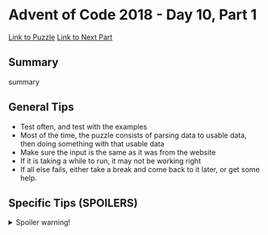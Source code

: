 # Advent of Code 2018 - Day 10, Part 1

[Link to Puzzle](https://adventofcode.com/2018/day/10)
[Link to Next Part](https://github.com/CodingAP/unofficial-aoc-syllabus/blob/main/years/2018/day10/part2.md)

## Summary
summary

## General Tips
- Test often, and test with the examples
- Most of the time, the puzzle consists of parsing data to usable data, then doing something with that usable data
- Make sure the input is the same as it was from the website
- If it is taking a while to run, it may not be working right
- If all else fails, either take a break and come back to it later, or get some help.

## Specific Tips (SPOILERS)
<details> <summary>Spoiler warning!</summary>

specific tips

</details>